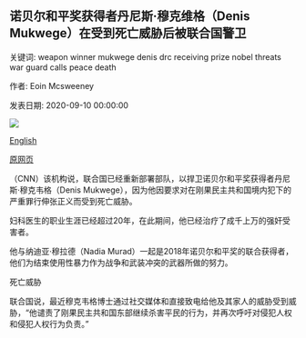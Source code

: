## 诺贝尔和平奖获得者丹尼斯·穆克维格（Denis Mukwege）在受到死亡威胁后被联合国警卫

关键词: weapon winner mukwege denis drc receiving prize nobel threats war guard calls peace death

作者: Eoin Mcsweeney

发表日期: 2020-09-10 00:00:00

![](https://cdn.cnn.com/cnnnext/dam/assets/200910133955-01-dr-denis-mukwege-file-restricted-super-tease.jpg)

[English](Nobel%20Peace%20Prize%20winner%20Denis%20Mukwege%20under%20UN%20guard%20after%20receiving%20death%20threats.md)

[原网页](https://edition.cnn.com/2020/09/10/africa/mukwege-nobel-prize-death-threats/index.html)

（CNN）该机构说，联合国已经重新部署部队，以捍卫诺贝尔和平奖获得者丹尼斯·穆克韦格（Denis Mukwege），因为他因要求对在刚果民主共和国境内犯下的严重罪行伸张正义而受到死亡威胁。

妇科医生的职业生涯已经超过20年，在此期间，他已经治疗了成千上万的强奸受害者。

他与纳迪亚·穆拉德（Nadia Murad）一起是2018年诺贝尔和平奖的联合获得者，他们为结束使用性暴力作为战争和武装冲突的武器所做的努力。

死亡威胁

联合国说，最近穆克韦格博士通过社交媒体和直接致电给他及其家人的威胁受到威胁，“他谴责了刚果民主共和国东部继续杀害平民的行为，并再次呼吁对侵犯人权和侵犯人权行为负责。”